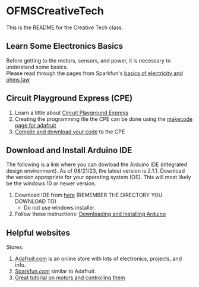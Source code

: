 # OFMSCreativeTech
This is the README for the Creative Tech class.  
## Learn Some Electronics Basics
Before getting to the motors, sensors, and power, it is necessary to understand some basics.  
Please read through the pages from Sparkfun's [basics of electricity and ohms law](https://learn.sparkfun.com/tutorials/voltage-current-resistance-and-ohms-law/electricity-basics)

## Circuit Playground Express (CPE)
1. Learn a little about [Circuit Playground Express](https://learn.adafruit.com/introducing-circuit-playground/guided-tour)   
2. Creating the programming file the CPE can be done using the [makecode page for adafruit](https://makecode.adafruit.com/)
3. [Compile and download your code](https://learn.adafruit.com/makecode/downloading-and-flashing) to the CPE

## Download and Install Arduino IDE
The following is a link where you can dowload the Arduino IDE (integrated design environment).  As of 08/21/23, the latest version is 2.1.1.  Download the version appropriate for your 
operating system (OS).  This will most likely be the windows 10 or newer version. 

1. Download IDE from [here](https://www.arduino.cc/en/software)  (REMEMBER THE DIRECTORY YOU DOWNLOAD TO)
   * Do not use windows installer.
2. Follow these instructions: [Downloading and Installing Arduino](https://docs.arduino.cc/software/ide-v2/tutorials/getting-started/ide-v2-downloading-and-installing)



## Helpful websites
Stores: 
1. [Adafruit.com](learn.adafruit.com) is an online store with lots of electronics, projects, and info.
2. [Sparkfun.com](learn.sparkfun.com) similar to Adafruit.
3. [Great tutorial on motors and controlling them](https://www.instructables.com/Complete-Motor-Guide-for-Robotics/)


